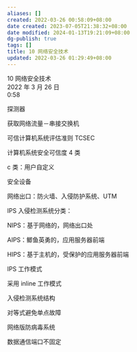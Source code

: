 ```yaml
---
aliases: []
created: 2022-03-26 00:58:09+08:00
date created: 2023-07-05T21:38:32+08:00
date modified: 2024-01-13T19:21:09+08:00
dg-publish: true
tags: []
title: 10 网络安全技术
updated: 2022-03-26 01:29:49+08:00
---
```


10 网络安全技术  
2022 年 3 月 26 日  
0:58

探测器

获取网络流量－串接交换机

可信计算机系统评估准则 TCSEC

计算机系统安全可信度 4 类

c 类：用户自定义

安全设备

网络出口：防火墙、入侵防护系统、UTM

IPS 入侵检测系统分类：

NIPS：基于网络的，网络出口处

AIPS：鲫鱼英勇的，应用服务器前端

HIPS：基于主机的，受保护的应用服务器前端

IPS 工作模式

采用 inline 工作模式

入侵检测系统结构

对等式避免单点故障

网络版防病毒系统

数据通信端口不固定
